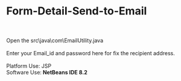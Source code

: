 # Form-Detail-Send-to-Email</br></br>
Open the src\java\com\EmailUtility.java </br></br>
Enter your Email_id and  password here for fix the recipient address.</br></br>
Platform Use: JSP</br>
Software Use:<b> NetBeans IDE 8.2</b>
